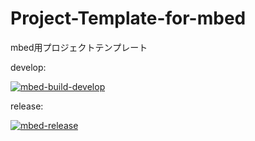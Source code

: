 # Project-Template-for-mbed
mbed用プロジェクトテンプレート

develop:

[![mbed-build-develop](https://github.com/Akashi-Robotics/Project-Template-for-mbed/actions/workflows/mbed-build-develop.yml/badge.svg?branch=develop)](https://github.com/Akashi-Robotics/Project-Template-for-mbed/actions/workflows/mbed-build-develop.yml)

release:

[![mbed-release](https://github.com/Akashi-Robotics/Project-Template-for-mbed/actions/workflows/mbed-release.yml/badge.svg)](https://github.com/Akashi-Robotics/Project-Template-for-mbed/actions/workflows/mbed-release.yml)


